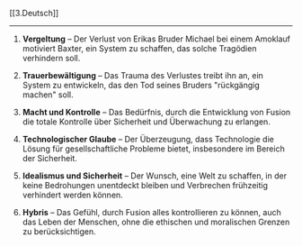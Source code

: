 [[3.Deutsch]]
___
1. **Vergeltung** – Der Verlust von Erikas Bruder Michael bei einem Amoklauf motiviert Baxter, ein System zu schaffen, das solche Tragödien verhindern soll.
    
2. **Trauerbewältigung** – Das Trauma des Verlustes treibt ihn an, ein System zu entwickeln, das den Tod seines Bruders "rückgängig machen" soll.
    
3. **Macht und Kontrolle** – Das Bedürfnis, durch die Entwicklung von Fusion die totale Kontrolle über Sicherheit und Überwachung zu erlangen.
    
4. **Technologischer Glaube** – Der Überzeugung, dass Technologie die Lösung für gesellschaftliche Probleme bietet, insbesondere im Bereich der Sicherheit.
    
5. **Idealismus und Sicherheit** – Der Wunsch, eine Welt zu schaffen, in der keine Bedrohungen unentdeckt bleiben und Verbrechen frühzeitig verhindert werden können.
    
6. **Hybris** – Das Gefühl, durch Fusion alles kontrollieren zu können, auch das Leben der Menschen, ohne die ethischen und moralischen Grenzen zu berücksichtigen.
